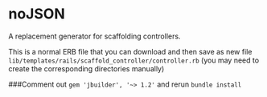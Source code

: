 noJSON
================

A replacement generator for scaffolding controllers.

This is a normal ERB file that you can download and then save as new file `lib/templates/rails/scaffold_controller/controller.rb` (you may need to create the corresponding directories manually)

###Comment out `gem 'jbuilder', '~> 1.2'` and rerun `bundle install`

